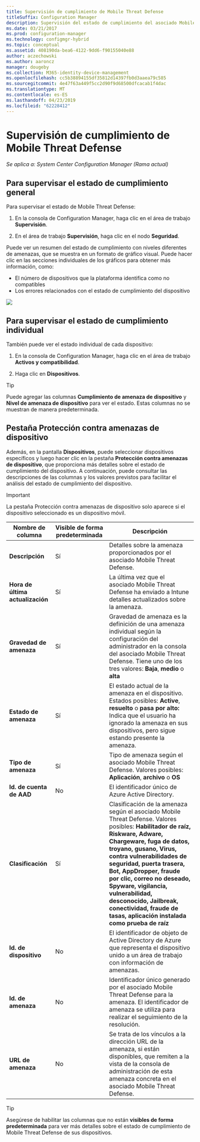 ```yaml
---
title: Supervisión de cumplimiento de Mobile Threat Defense
titleSuffix: Configuration Manager
description: Supervisión del estado de cumplimiento del asociado Mobile Threat Defense en la consola de administrador de Configuration Manager
ms.date: 03/21/2017
ms.prod: configuration-manager
ms.technology: configmgr-hybrid
ms.topic: conceptual
ms.assetid: 408190da-bea6-4122-9dd6-f90155040e88
author: aczechowski
ms.author: aaroncz
manager: dougeby
ms.collection: M365-identity-device-management
ms.openlocfilehash: cc5b38894155df35812d14397fb0d3aaea79c585
ms.sourcegitcommit: 4e47f63a449f5cc2d90f9d68500dfcacab1f4dac
ms.translationtype: MT
ms.contentlocale: es-ES
ms.lasthandoff: 04/23/2019
ms.locfileid: "62228412"
---
```

# <a name="monitor-mobile-threat-defense-compliance"></a>**Supervisión de cumplimiento de Mobile Threat Defense**

*Se aplica a: System Center Configuration Manager (Rama actual)*

## <a name="to-monitor-the-overall-compliance-status"></a>Para supervisar el estado de cumplimiento general

Para supervisar el estado de Mobile Threat Defense:

1.  En la consola de Configuration Manager, haga clic en el área de trabajo **Supervisión**.

2.  En el área de trabajo **Supervisión**, haga clic en el nodo **Seguridad**.

Puede ver un resumen del estado de cumplimiento con niveles diferentes de amenazas, que se muestra en un formato de gráfico visual. Puede hacer clic en las secciones individuales de los gráficos para obtener más información, como: 

- El número de dispositivos que la plataforma identifica como no compatibles
- Los errores relacionados con el estado de cumplimiento del dispositivo

![](http://i.imgur.com/bmPsiWk.png)

## <a name="to-monitor-the-individual-compliance-status"></a>Para supervisar el estado de cumplimiento individual

También puede ver el estado individual de cada dispositivo:

1.  En la consola de Configuration Manager, haga clic en el área de trabajo **Activos y compatibilidad**.

2.  Haga clic en **Dispositivos**.

> [!TIP] 
> Puede agregar las columnas **Cumplimiento de amenaza de dispositivo** y **Nivel de amenaza de dispositivo** para ver el estado. Estas columnas no se muestran de manera predeterminada.

## <a name="device-threat-protection-tab"></a>Pestaña Protección contra amenazas de dispositivo

Además, en la pantalla **Dispositivos**, puede seleccionar dispositivos específicos y luego hacer clic en la pestaña **Protección contra amenazas de dispositivo**, que proporciona más detalles sobre el estado de cumplimiento del dispositivo. A continuación, puede consultar las descripciones de las columnas y los valores previstos para facilitar el análisis del estado de cumplimiento del dispositivo.

> [!IMPORTANT] 
> La pestaña Protección contra amenazas de dispositivo solo aparece si el dispositivo seleccionado es un dispositivo móvil.

|Nombre de columna|Visible de forma predeterminada|Descripción| 
|-|-|-|
|**Descripción**| Sí | Detalles sobre la amenaza proporcionados por el asociado Mobile Threat Defense. |
|**Hora de última actualización**| Sí | La última vez que el asociado Mobile Threat Defense ha enviado a Intune detalles actualizados sobre la amenaza. |
|**Gravedad de amenaza**| Sí | Gravedad de amenaza es la definición de una amenaza individual según la configuración del administrador en la consola del asociado Mobile Threat Defense. Tiene uno de los tres valores: **Baja**, **medio** o **alta** |
|**Estado de amenaza**| Sí | El estado actual de la amenaza en el dispositivo. Estados posibles: **Active**, **resuelto** o **pasa por alto:** Indica que el usuario ha ignorado la amenaza en sus dispositivos, pero sigue estando presente la amenaza. |
|**Tipo de amenaza**| Sí | Tipo de amenaza según el asociado Mobile Threat Defense. Valores posibles: **Aplicación**, **archivo** o **OS** |
|**Id. de cuenta de AAD**| No | El identificador único de Azure Active Directory. |
|**Clasificación**| Sí | Clasificación de la amenaza según el asociado Mobile Threat Defense. Valores posibles: **Habilitador de raíz, Riskware, Adware, Chargeware, fuga de datos, troyano, gusano, Virus, contra vulnerabilidades de seguridad, puerta trasera, Bot, AppDropper, fraude por clic, correo no deseado, Spyware, vigilancia, vulnerabilidad, desconocido, Jailbreak, conectividad, fraude de tasas, aplicación instalada como prueba de raíz** |
|**Id. de dispositivo**| No | El identificador de objeto de Active Directory de Azure que representa el dispositivo unido a un área de trabajo con información de amenazas. |
|**Id. de amenaza**| No | Identificador único generado por el asociado Mobile Threat Defense para la amenaza. El identificador de amenaza se utiliza para realizar el seguimiento de la resolución. |
|**URL de amenaza**| No | Se trata de los vínculos a la dirección URL de la amenaza, si están disponibles, que remiten a la vista de la consola de administración de esta amenaza concreta en el asociado Mobile Threat Defense. |

> [!TIP] 
> Asegúrese de habilitar las columnas que no están **visibles de forma predeterminada** para ver más detalles sobre el estado de cumplimiento de Mobile Threat Defense de sus dispositivos.
